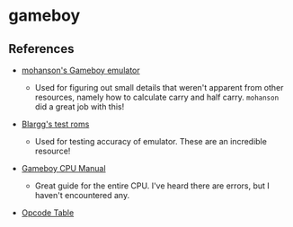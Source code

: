 # gameboy


## References

* [mohanson's Gameboy emulator](https://github.com/mohanson/gameboy/)
    * Used for figuring out small details that weren't apparent from other resources,
    namely how to calculate carry and half carry. `mohanson` did a great job
    with this!
    
* [Blargg's test roms](https://github.com/retrio/gb-test-roms)
    * Used for testing accuracy of emulator. These are an incredible resource!

* [Gameboy CPU Manual](https://ia801906.us.archive.org/19/items/GameBoyProgManVer1.1/GameBoyProgManVer1.1.pdf)
    * Great guide for the entire CPU. I've heard there are errors, but I haven't
    encountered any.

* [Opcode Table](https://www.pastraiser.com/cpu/gameboy/gameboy_opcodes.html)